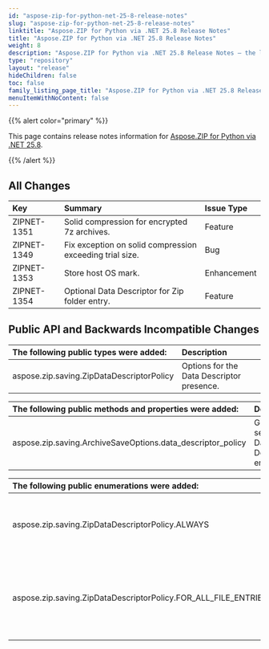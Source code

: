 ```yaml
---
id: "aspose-zip-for-python-net-25-8-release-notes"
slug: "aspose-zip-for-python-net-25-8-release-notes"
linktitle: "Aspose.ZIP for Python via .NET 25.8 Release Notes"
title: "Aspose.ZIP for Python via .NET 25.8 Release Notes"
weight: 8
description: "Aspose.ZIP for Python via .NET 25.8 Release Notes – the latest updates and fixes."
type: "repository"
layout: "release"
hideChildren: false
toc: false
family_listing_page_title: "Aspose.ZIP for Python via .NET 25.8 Release Notes"
menuItemWithNoContent: false
---
```


{{% alert color="primary" %}}

This page contains release notes information for [Aspose.ZIP for Python via .NET 25.8](https://pypi.org/project/aspose-zip/25.8.0/).

{{% /alert %}}
## **All Changes**

|**Key**|**Summary**|**Issue Type**|
| :- | :- | :- |
|ZIPNET-1351|Solid compression for encrypted 7z archives.|Feature|
|ZIPNET-1349|Fix exception on solid compression exceeding trial size.|Bug|
|ZIPNET-1353|Store host OS mark.|Enhancement|
|ZIPNET-1354|Optional Data Descriptor for Zip folder entry.|Feature|

## **Public API and Backwards Incompatible Changes**
|**The following public types were added:**|**Description**|
| :- | :- |
|aspose.zip.saving.ZipDataDescriptorPolicy|Options for the Data Descriptor presence.|

|**The following public methods and properties were added:**|**Description**|
| :- | :- |
|aspose.zip.saving.ArchiveSaveOptions.data_descriptor_policy|Gets or sets settings for Data Descriptor emission.|

|**The following public enumerations were added:**|**Description**|
| :- | :- |
|aspose.zip.saving.ZipDataDescriptorPolicy.ALWAYS|Data Descriptor is always present for all zip entries.|
|aspose.zip.saving.ZipDataDescriptorPolicy.FOR_ALL_FILE_ENTRIES|Data Descriptor present only for entries with file data; omitted for directories.|
